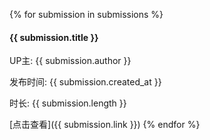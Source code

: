 {% for submission in submissions %}
#### {{ submission.title }}

UP主: {{ submission.author }}

发布时间: {{ submission.created_at }}

时长: {{ submission.length }}

[点击查看]({{ submission.link }})
{% endfor %}